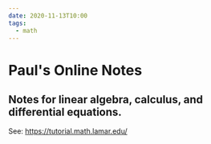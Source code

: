 ```yaml
---
date: 2020-11-13T10:00
tags:
  - math
---
```


# Paul's Online Notes

## Notes for linear algebra, calculus, and differential equations.

See: https://tutorial.math.lamar.edu/
